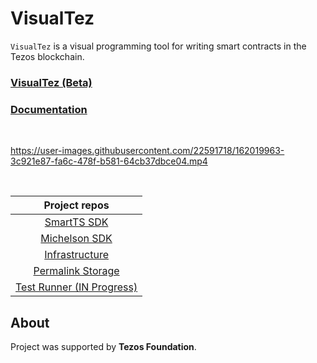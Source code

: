 # VisualTez

`VisualTez` is a visual programming tool for writing smart contracts in the Tezos blockchain.

### [VisualTez (Beta)](https://visualtez.com)

### [Documentation](https://visualtez.com/docs)

<br/>

https://user-images.githubusercontent.com/22591718/162019963-3c921e87-fa6c-478f-b581-64cb37dbce04.mp4

<br/>


| Project repos |
|:-:|
| [SmartTS SDK](https://github.com/RomarQ/smartts-sdk) |
| [Michelson SDK](https://github.com/RomarQ/michelson-sdk) |
| [Infrastructure](https://github.com/RomarQ/VisualTez-infra) |
| [Permalink Storage](https://github.com/RomarQ/visualtez-storage)
| [Test Runner (IN Progress)](https://github.com/RomarQ/visualtez-testing)

## **About**

Project was supported by **Tezos Foundation**.
